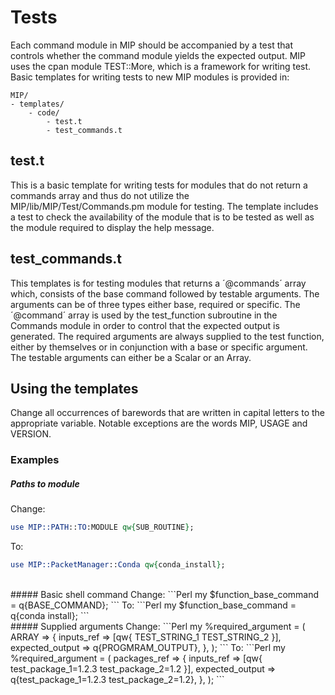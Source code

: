 # Tests
Each command module in MIP should be accompanied by a test that controls whether the command module yields the expected output. MIP uses the cpan module TEST::More, which is a framework for writing test.
Basic templates for writing tests to new MIP modules is provided in:

    MIP/
    - templates/
        - code/
            - test.t
            - test_commands.t

## test.t
This is a basic template for writing tests for modules that do not return a commands array and thus do not utilize the MIP/lib/MIP/Test/Commands.pm module for testing. The template includes a test to check the availability of the module that is to be tested as well as the module required to display the help message.

## test_commands.t
This templates is for testing modules that returns a ´@commands´ array which, consists of the base command followed by testable arguments. The arguments can be of three types either base, required or specific. The ´@command´ array is used by the test_function subroutine in the Commands module in order to control that the expected output is generated. The required arguments are always supplied to the test function, either by themselves or in conjunction with a base or specific argument. The testable arguments can either be a Scalar or an Array.

## Using the templates
Change all occurrences of barewords that are written in capital letters to the appropriate variable. Notable exceptions are the words MIP, USAGE and VERSION.


### Examples
##### Paths to module
Change:
```Perl
use MIP::PATH::TO:MODULE qw{SUB_ROUTINE};
```
To:
```Perl
use MIP::PacketManager::Conda qw{conda_install};
```  
<br>
##### Basic shell command
Change:
```Perl
my $function_base_command = q{BASE_COMMAND};
```
To:
```Perl
my $function_base_command = q{conda install};
```
<br>
##### Supplied arguments
Change:
```Perl
my %required_argument = (
    ARRAY => {
        inputs_ref      => [qw{ TEST_STRING_1 TEST_STRING_2 }],
        expected_output => q{PROGMRAM_OUTPUT},
    },
);
```
To:
```Perl
my %required_argument = (
    packages_ref => {
        inputs_ref      => [qw{ test_package_1=1.2.3 test_package_2=1.2 }],
        expected_output => q{test_package_1=1.2.3 test_package_2=1.2},
    },
);
```
